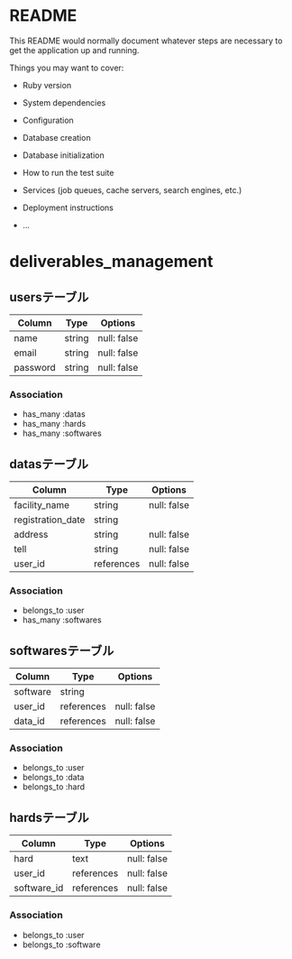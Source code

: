 # README

This README would normally document whatever steps are necessary to get the
application up and running.

Things you may want to cover:

* Ruby version

* System dependencies

* Configuration

* Database creation

* Database initialization

* How to run the test suite

* Services (job queues, cache servers, search engines, etc.)

* Deployment instructions

* ...

# deliverables_management

## usersテーブル
|Column|Type|Options|
|------|----|-------|
|name|string|null: false|
|email|string|null: false|
|password|string|null: false|
### Association
- has_many :datas
- has_many :hards
- has_many :softwares

## datasテーブル
|Column|Type|Options|
|------|----|-------|
|facility_name|string|null: false|
|registration_date|string|
|address|string|null: false|
|tell|string|null: false|
|user_id|references|null: false|
### Association
- belongs_to :user
- has_many :softwares

## softwaresテーブル
|Column|Type|Options|
|------|----|-------|
|software|string|
|user_id|references|null: false|
|data_id|references|null: false|
### Association
- belongs_to :user
- belongs_to :data
- belongs_to :hard

## hardsテーブル
|Column|Type|Options|
|------|----|-------|
|hard|text|null: false|
|user_id|references|null: false|
|software_id|references|null: false|
### Association
- belongs_to :user
- belongs_to :software